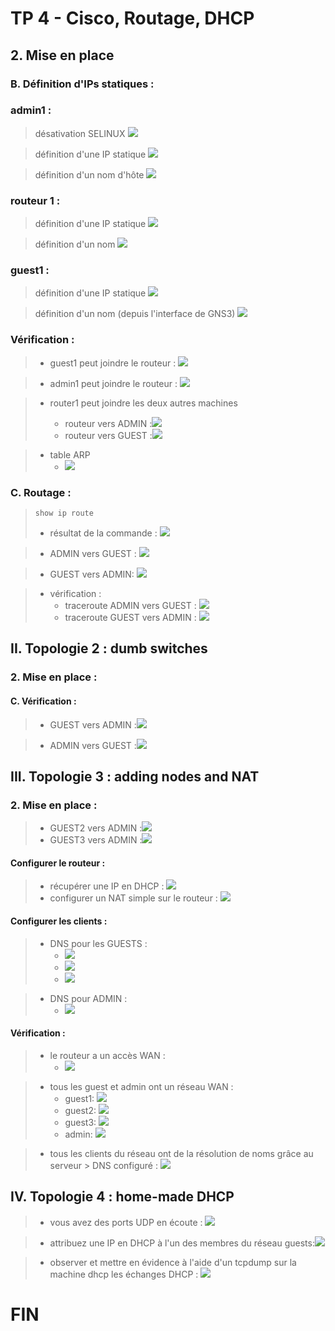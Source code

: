 # TP 4 - Cisco, Routage, DHCP

## 2. Mise en place

### B. Définition d'IPs statiques : 
### admin1 : 
> désativation SELINUX
>![](https://i.imgur.com/FSRGLZX.png)

>définition d'une IP statique
>![](https://i.imgur.com/eEVMkcU.png)

>définition d'un nom d'hôte
>![](https://i.imgur.com/zHv6Fuw.png)


### routeur 1 : 
>définition d'une IP statique
>![](https://i.imgur.com/ecrWDNE.png)

>définition d'un nom
>![](https://i.imgur.com/tIxYWb4.png)


### guest1 : 
>définition d'une IP statique
>![](https://i.imgur.com/M3dFb52.png)


>définition d'un nom (depuis l'interface de GNS3)
>![](https://i.imgur.com/DtOyHkD.png)

### Vérification : 
> * guest1 peut joindre le routeur : ![](https://i.imgur.com/BVLoPyI.png)


> * admin1 peut joindre le routeur : ![](https://i.imgur.com/RRagTHI.png)



> * router1 peut joindre les deux autres machines
> 
>    * routeur vers ADMIN :![](https://i.imgur.com/x7L43JC.png)
>    * routeur vers GUEST :![](https://i.imgur.com/2nk5fvC.png)

> * table ARP
>     * ![](https://i.imgur.com/PGWwS3L.png)

### C. Routage : 

> ``show ip route``
> * résultat de la commande : 
> ![](https://i.imgur.com/gAS6TUl.png)


> * ADMIN vers GUEST : 
> ![](https://i.imgur.com/1yKTLNN.png)

> * GUEST vers ADMIN: 
> ![](https://i.imgur.com/NF3n8RB.png)


> * vérification : 
>     * traceroute ADMIN vers GUEST : ![](https://i.imgur.com/DvBmSJy.png)
>     * traceroute GUEST vers ADMIN : ![](https://i.imgur.com/S3rd6f9.png)

## II. Topologie 2 : dumb switches 

### 2. Mise en place : 

#### C. Vérification : 

> * GUEST vers ADMIN :![](https://i.imgur.com/ZVaNgRQ.png)

> * ADMIN vers GUEST :![](https://i.imgur.com/duWQibL.png)

## III. Topologie 3 : adding nodes and NAT

### 2. Mise en place : 

> * GUEST2 vers ADMIN :![](https://i.imgur.com/KbP63iY.png)
> * GUEST3 vers ADMIN :![](https://i.imgur.com/4xSfHWo.png)

#### Configurer le routeur :
> * récupérer une IP en DHCP : ![](https://i.imgur.com/dOqHW0C.png)
> * configurer un NAT simple sur le routeur : ![](https://i.imgur.com/n7AN6va.png)

#### Configurer les clients : 
> * DNS pour les GUESTS :
>     * ![](https://i.imgur.com/fmFJx4V.png)
>     * ![](https://i.imgur.com/XmWRzJk.png)
>     * ![](https://i.imgur.com/T9d5lSy.png)

> * DNS pour ADMIN : 
>     * ![](https://i.imgur.com/jp52ShV.png)

#### Vérification : 
> * le routeur a un accès WAN : 
>     * ![](https://i.imgur.com/Mjmu3FJ.png)
    
> * tous les guest et admin ont un réseau WAN : 
>     * guest1: ![](https://i.imgur.com/tYOcixF.png)
>     * guest2: ![](https://i.imgur.com/paoEYpt.png)
>     * guest3: ![](https://i.imgur.com/GGQU1yo.png)
>     * admin: ![](https://i.imgur.com/fQidv3S.png)

> * tous les clients du réseau ont de la résolution de noms grâce au serveur > DNS configuré : ![](https://i.imgur.com/TB19jRJ.png)

## IV. Topologie 4 : home-made DHCP

> * vous avez des ports UDP en écoute : ![](https://i.imgur.com/96wRMc9.png)


> * attribuez une IP en DHCP à l'un des membres du réseau guests:![](https://i.imgur.com/UjhJdG3.png)

> * observer et mettre en évidence à l'aide d'un tcpdump sur la machine dhcp les échanges DHCP : ![](https://i.imgur.com/MbVldpw.png)

# FIN